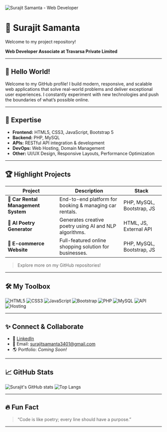 ![Surajit Samanta - Web Developer](desltop/git_banner.png)

# 🌟 Surajit Samanta

Welcome to my project repository!

**Web Developer Associate at Travarsa Private Limited**

---

## 👋 Hello World!

Welcome to my GitHub profile! I build modern, responsive, and scalable web applications that solve real-world problems and deliver exceptional user experiences. I constantly experiment with new technologies and push the boundaries of what’s possible online.

---

## 🚀 Expertise

- **Frontend:** HTML5, CSS3, JavaScript, Bootstrap 5
- **Backend:** PHP, MySQL
- **APIs:** RESTful API integration & development
- **DevOps:** Web Hosting, Domain Management
- **Other:** UI/UX Design, Responsive Layouts, Performance Optimization

---

## 🏆 Highlight Projects

| Project                        | Description                                                  | Stack                                |
|---------------------------------|--------------------------------------------------------------|--------------------------------------|
| 🚗 **Car Rental Management System** | End-to-end platform for booking & managing car rentals.      | PHP, MySQL, Bootstrap, JS            |
| 🤖 **AI Poetry Generator**         | Generates creative poetry using AI and NLP algorithms.        | HTML, JS, External API               |
| 🛒 **E-commerce Website**          | Full-featured online shopping solution for businesses.        | PHP, MySQL, Bootstrap, JS            |

> Explore more on my GitHub repositories!

---

## 🛠️ My Toolbox

![HTML5](https://img.shields.io/badge/html5-%23E34F26.svg?&style=for-the-badge&logo=html5&logoColor=white)
![CSS3](https://img.shields.io/badge/css3-%231572B6.svg?&style=for-the-badge&logo=css3&logoColor=white)
![JavaScript](https://img.shields.io/badge/javascript-%23F7DF1E.svg?&style=for-the-badge&logo=javascript&logoColor=black)
![Bootstrap](https://img.shields.io/badge/bootstrap-%237952B3.svg?&style=for-the-badge&logo=bootstrap&logoColor=white)
![PHP](https://img.shields.io/badge/php-%23777BB4.svg?&style=for-the-badge&logo=php&logoColor=white)
![MySQL](https://img.shields.io/badge/mysql-%234479A1.svg?&style=for-the-badge&logo=mysql&logoColor=white)
![API](https://img.shields.io/badge/API-%23FF5722.svg?&style=for-the-badge)
![Hosting](https://img.shields.io/badge/Hosting-%234285F4.svg?&style=for-the-badge)

---

## ✨ Connect & Collaborate

- 💼 [LinkedIn](https://www.linkedin.com/in/surajit-samanta-a84225280/)
- 📧 Email: surajitsamanta3401@gmail.com
- 🌎 Portfolio: *Coming Soon!*

---

## 📈 GitHub Stats

![Surajit's GitHub stats](https://github-readme-stats.vercel.app/api?username=surajitNewWeb&show_icons=true&theme=radical)
![Top Langs](https://github-readme-stats.vercel.app/api/top-langs/?username=surajitNewWeb&layout=compact&theme=radical)

---

## 🔥 Fun Fact

> “Code is like poetry; every line should have a purpose.”

---

<!-- Optionally add a profile picture -->
<!-- ![Profile Picture](https://avatars.githubusercontent.com/u/your-github-username?v=4) -->
